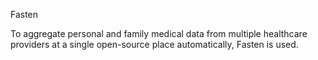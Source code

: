 Fasten

To aggregate personal and family medical data from multiple healthcare
providers at a single open-source place automatically, Fasten is used.
